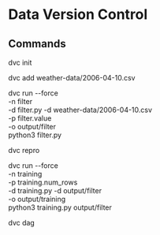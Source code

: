 # Data Version Control

## Commands

dvc init

dvc add weather-data/2006-04-10.csv


dvc run --force \
-n filter \
-d filter.py -d weather-data/2006-04-10.csv \
-p filter.value \
-o output/filter \
python3 filter.py

dvc repro

dvc run --force \
-n training \
-p training.num_rows \
-d training.py -d output/filter \
-o output/training \
python3 training.py output/filter




dvc dag
